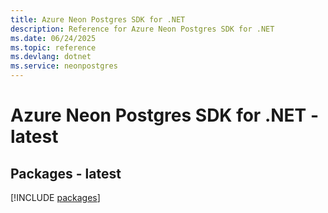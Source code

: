 ```yaml
---
title: Azure Neon Postgres SDK for .NET
description: Reference for Azure Neon Postgres SDK for .NET
ms.date: 06/24/2025
ms.topic: reference
ms.devlang: dotnet
ms.service: neonpostgres
---
```

# Azure Neon Postgres SDK for .NET - latest
## Packages - latest
[!INCLUDE [packages](neon-postgres-index.md)]